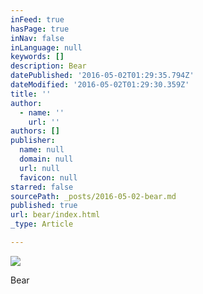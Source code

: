 ```yaml
---
inFeed: true
hasPage: true
inNav: false
inLanguage: null
keywords: []
description: Bear
datePublished: '2016-05-02T01:29:35.794Z'
dateModified: '2016-05-02T01:29:30.359Z'
title: ''
author:
  - name: ''
    url: ''
authors: []
publisher:
  name: null
  domain: null
  url: null
  favicon: null
starred: false
sourcePath: _posts/2016-05-02-bear.md
published: true
url: bear/index.html
_type: Article

---
```

![](https://the-grid-user-content.s3-us-west-2.amazonaws.com/27277ddb-5b93-4e9d-a16c-b6130b95376b.jpg)

Bear